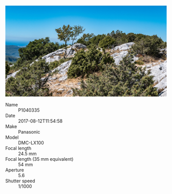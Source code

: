 [![P1040335](/photos/hd/P1040335.jpg)](/photos/full/P1040335.jpg?raw=true)

<dl>
  <dt>Name</dt>
  <dd>P1040335</dd>
  <dt>Date</dt>
  <dd>2017-08-12T11:54:58</dd>
  <dt>Make</dt>
  <dd>Panasonic</dd>
  <dt>Model</dt>
  <dd>DMC-LX100</dd>
  <dt>Focal length</dt>
  <dd>24.5 mm</dd>
  <dt>Focal length (35 mm equivalent)</dt>
  <dd>54 mm</dd>
  <dt>Aperture</dt>
  <dd>5.6</dd>
  <dt>Shutter speed</dt>
  <dd>1/1000</dd>
</dl>
